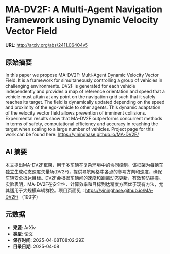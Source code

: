 # MA-DV2F: A Multi-Agent Navigation Framework using Dynamic Velocity Vector Field

**URL**: http://arxiv.org/abs/2411.06404v5

## 原始摘要

In this paper we propose MA-DV2F: Multi-Agent Dynamic Velocity Vector Field.
It is a framework for simultaneously controlling a group of vehicles in
challenging environments. DV2F is generated for each vehicle independently and
provides a map of reference orientation and speed that a vehicle must attain at
any point on the navigation grid such that it safely reaches its target. The
field is dynamically updated depending on the speed and proximity of the
ego-vehicle to other agents. This dynamic adaptation of the velocity vector
field allows prevention of imminent collisions. Experimental results show that
MA-DV2F outperforms concurrent methods in terms of safety, computational
efficiency and accuracy in reaching the target when scaling to a large number
of vehicles. Project page for this work can be found here:
https://yininghase.github.io/MA-DV2F/


## AI 摘要

本文提出MA-DV2F框架，用于多车辆在复杂环境中的协同控制。该框架为每辆车独立生成动态速度矢量场(DV2F)，提供导航网格中各点的参考方向和速度，确保车辆安全抵达目标。DV2F会根据车辆间的速度和距离动态更新，有效预防碰撞。实验表明，MA-DV2F在安全性、计算效率和目标到达精度方面优于现有方法，尤其适用于大规模车辆群控。项目页面见：https://yininghase.github.io/MA-DV2F/ （100字）

## 元数据

- **来源**: ArXiv
- **类型**: 论文
- **保存时间**: 2025-04-08T08:02:29Z
- **目录日期**: 2025-04-08
